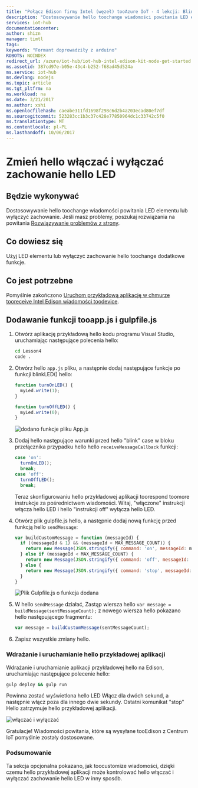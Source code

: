 ```yaml
---
title: "Połącz Edison firmy Intel (węzeł) tooAzure IoT - 4 lekcji: Blink hello LED | Dokumentacja firmy Microsoft"
description: "Dostosowywanie hello toochange wiadomości powitania LED elementu lub wyłączyć zachowanie."
services: iot-hub
documentationcenter: 
author: shizn
manager: timtl
tags: 
keywords: "Formant doprowadziły z arduino"
ROBOTS: NOINDEX
redirect_url: /azure/iot-hub/iot-hub-intel-edison-kit-node-get-started
ms.assetid: 387cd97e-b05e-43c4-b252-f68ad45d524a
ms.service: iot-hub
ms.devlang: nodejs
ms.topic: article
ms.tgt_pltfrm: na
ms.workload: na
ms.date: 3/21/2017
ms.author: xshi
ms.openlocfilehash: caeabe311fd1698f298c6d2b4a203ecad80ef7df
ms.sourcegitcommit: 523283cc1b3c37c428e77850964dc1c33742c5f0
ms.translationtype: MT
ms.contentlocale: pl-PL
ms.lasthandoff: 10/06/2017
---
```

# <a name="change-hello-on-and-off-behavior-of-hello-led"></a>Zmień hello włączać i wyłączać zachowanie hello LED
## <a name="what-you-will-do"></a>Będzie wykonywać
Dostosowywanie hello toochange wiadomości powitania LED elementu lub wyłączyć zachowanie. Jeśli masz problemy, poszukaj rozwiązania na powitania [Rozwiązywanie problemów z strony][troubleshooting].

## <a name="what-you-will-learn"></a>Co dowiesz się
Użyj LED elementu lub wyłączyć zachowanie hello toochange dodatkowe funkcje.

## <a name="what-you-need"></a>Co jest potrzebne
Pomyślnie zakończono [Uruchom przykładową aplikację w chmurze tooreceive Intel Edison wiadomości toodevice][receive-cloud-to-device-messages].

## <a name="add-functions-tooappjs-and-gulpfilejs"></a>Dodawanie funkcji tooapp.js i gulpfile.js
1. Otwórz aplikację przykładową hello kodu programu Visual Studio, uruchamiając następujące polecenia hello:

   ```bash
   cd Lesson4
   code .
   ```
2. Otwórz hello `app.js` pliku, a następnie dodaj następujące funkcje po funkcji blinkLED() hello:

   ```javascript
   function turnOnLED() {
     myLed.write(1);
   }

   function turnOffLED() {
     myLed.write(0);
   }
   ```

   ![dodano funkcje pliku App.js](media/iot-hub-intel-edison-lessons/lesson4/updated_app_node.png)
3. Dodaj hello następujące warunki przed hello "blink" case w bloku przełącznika przypadku hello hello `receiveMessageCallback` funkcji:

   ```javascript
   case 'on':
     turnOnLED();
     break;
   case 'off':
     turnOffLED();
     break;
   ```

   Teraz skonfigurowaniu hello przykładowej aplikacji toorespond toomore instrukcje za pośrednictwem wiadomości. Witaj, "włączone" instrukcji włącza hello LED i hello "instrukcji off" wyłącza hello LED.
4. Otwórz plik gulpfile.js hello, a następnie dodaj nową funkcję przed funkcją hello `sendMessage`:

   ```javascript
   var buildCustomMessage = function (messageId) {
     if ((messageId & 1) && (messageId < MAX_MESSAGE_COUNT)) {
       return new Message(JSON.stringify({ command: 'on', messageId: messageId }));
     } else if (messageId < MAX_MESSAGE_COUNT) {
       return new Message(JSON.stringify({ command: 'off', messageId: messageId }));
     } else {
       return new Message(JSON.stringify({ command: 'stop', messageId: messageId }));
     }
   }
   ```

   ![Plik Gulpfile.js o funkcja dodana][gulpfile]
5. W hello `sendMessage` działać, Zastąp wiersza hello `var message = buildMessage(sentMessageCount);` z nowego wiersza hello pokazano hello następującego fragmentu:

   ```javascript
   var message = buildCustomMessage(sentMessageCount);
   ```
6. Zapisz wszystkie zmiany hello.

### <a name="deploy-and-run-hello-sample-application"></a>Wdrażanie i uruchamianie hello przykładowej aplikacji
Wdrażanie i uruchamianie aplikacji przykładowej hello na Edison, uruchamiając następujące polecenie hello:

```bash
gulp deploy && gulp run
```

Powinna zostać wyświetlona hello LED Włącz dla dwóch sekund, a następnie włącz poza dla innego dwie sekundy. Ostatni komunikat "stop" Hello zatrzymuje hello przykładowej aplikacji.

![włączać i wyłączać][on-and-off]

Gratulacje! Wiadomości powitania, które są wysyłane tooEdison z Centrum IoT pomyślnie zostały dostosowane.

### <a name="summary"></a>Podsumowanie
Ta sekcja opcjonalna pokazano, jak toocustomize wiadomości, dzięki czemu hello przykładowej aplikacji może kontrolować hello włączać i wyłączać zachowanie hello LED w inny sposób.

<!-- Images and links -->

[troubleshooting]: iot-hub-intel-edison-kit-node-troubleshooting.md
[receive-cloud-to-device-messages]: iot-hub-intel-edison-kit-node-lesson4-send-cloud-to-device-messages.md
[gulpfile]: media/iot-hub-intel-edison-lessons/lesson4/updated_gulpfile_node.png
[on-and-off]: media/iot-hub-intel-edison-lessons/lesson4/gulp_on_and_off_node.png
